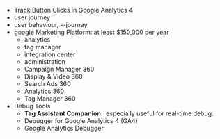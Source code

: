 - Track Button Clicks in Google Analytics 4
- user journey
- user behaviour, --journay
- google Marketing Platform: at least $150,000 per year
	- analytics
	- tag manager
	- integration center
	- administration
	- Campaign Manager 360
	- Display & Video 360
	- Search Ads 360
	- Analytics 360
	- Tag Manager 360
- Debug Tools
	- **Tag Assistant Companion**:  especially useful for real-time debug.
	- Debugger for Google Analytics 4 (GA4)
	- Google Analytics Debugger